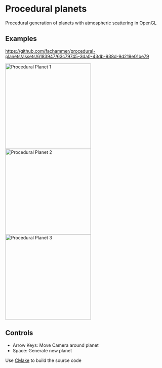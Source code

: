 # Procedural planets

Procedural generation of planets with atmospheric scattering in OpenGL

## Examples

https://github.com/fachammer/procedural-planets/assets/6183947/63c79745-3da0-43db-938d-9d219e01be79

<img width="270" alt="Procedural Planet 1" src="https://github.com/fachammer/procedural-planets/assets/6183947/e01f0567-dd16-4835-b1c0-dd2806f7646f">
<img width="270" alt="Procedural Planet 2" src="https://github.com/fachammer/procedural-planets/assets/6183947/a7c78f60-a3af-490a-81e7-006b3c0bbdb3">
<img width="270" alt="Procedural Planet 3" src="https://github.com/fachammer/procedural-planets/assets/6183947/7735e8d2-c4bf-492c-b224-bf12f3d699d4">

## Controls

- Arrow Keys: Move Camera around planet
- Space: Generate new planet

Use [CMake](https://cmake.org/) to build the source code
